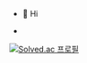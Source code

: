 - 👋 Hi

-
[![Solved.ac 프로필](http://mazassumnida.wtf/api/v2/generate_badge?boj=tjduddl7181)](https://solved.ac/{handle})
